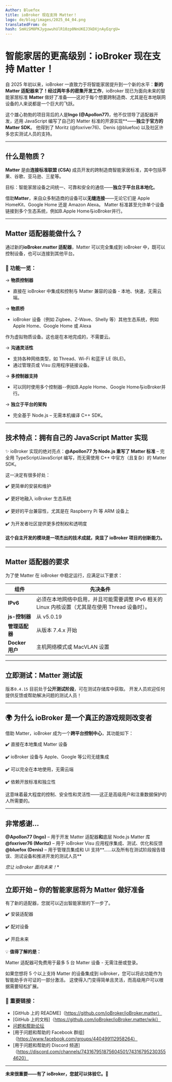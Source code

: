 ```yaml
---
Author: Bluefox
title: ioBroker 现在支持 Matter！
logo: de/blog/images/2025_04_04.png
translatedFrom: de
hash: SmHiSM0PKJyguwuhUlR10zp0NnUKEJ3kDXjnAyEqrgU=
---
```

# 智能家居的更高级别：ioBroker 现在支持 Matter！
自 2025 年初以来，ioBroker 一直致力于将智能家居提升到一个新的水平：**新的 Matter 适配器来了！**经过**两年多的密集开发工作**，ioBroker 现已为面向未来的智能家居标准 **Matter** 做好了准备——这对于每个想要跨制造商、尤其是在本地联网设备的人来说都是一个巨大的飞跃。

这个雄心勃勃的项目背后的人是**Ingo (@Apollon77)**，他不仅领导了适配器开发，还用 JavaScript 编写了自己的 Matter 标准的开源实现**——**独立于官方的 Matter SDK**。
他得到了 Moritz (@foxriver76)、Denis (@bluefox) 以及社区许多忠实测试人员的支持。

---

## 什么是物质？
**Matter** 是由**连接标准联盟 (CSA)** 成员开发的跨制造商智能家居标准，其中包括苹果、谷歌、亚马逊、三星等。

目标：智能家居设备之间统一、可靠和安全的通信——**独立于平台且本地化**。

借助**Matter**，来自众多制造商的设备可以**无缝连接**——无论它们是 Apple HomeKit、Google Home 还是 Amazon Alexa。 Matter 标准甚至允许单个设备链接到多个生态系统，例如B.Apple Home与ioBroker并行。

---

## Matter 适配器能做什么？
通过新的**ioBroker.matter 适配器**，Matter 可以完全集成到 ioBroker 中，既可以控制设备，也可以连接到其他平台。

### 🔧 功能一览：
→ **物质控制器**

 - 直接在 ioBroker 中集成和控制与 Matter 兼容的设备 - 本地、快速，无需云端。

→ **物质桥**

- ioBroker 设备（例如 Zigbee、Z-Wave、Shelly 等）其他生态系统，例如 Apple Home、Google Home 或 Alexa

作为虚拟物质设备。这也是在本地完成的，不需要云。

→ **沟通灵活性**

- 支持各种网络类型，如 Thread、Wi-Fi 和蓝牙 LE (BLE)。
- 通过管理员或 Visu 应用程序链接设备。

→ **多控制器支持**

- 可以同时使用多个控制器--例如B.Apple Home、Google Home与ioBroker并行。

→ **独立于平台的架构**

- 完全基于 Node.js – 无需本机编译 C++ SDK。

---

## 技术特点：拥有自己的 JavaScript Matter 实现
✨ ioBroker 实现的绝对亮点：**@Apollon77 为 Node.js 重写了 Matter 标准** – 完全用 TypeScript/JavaScript 编写，而无需使用 C++ 中官方（且复杂）的 Matter SDK。

这一决定有很多好处：

✔️ 更简单的安装和维护

✔️ 更好地融入 ioBroker 生态系统

✔️ 更好的平台兼容性，尤其是在 Raspberry Pi 等 ARM 设备上

✔️ 为开发者社区提供更多控制权和透明度

#### 这个自主开发的模块是一项杰出的技术成就，突显了 ioBroker 项目的创新能力。
---

## Matter 适配器的要求
为了使 Matter 在 ioBroker 中稳定运行，应满足以下要求：

|组件 |先决条件 |
|--------------------------|----------------------------------------------------------------------------------------------------------------------------------------------------------------|
| **IPv6** |必须在本地网络中启用，并且可能需要调整 IPv6 相关的 Linux 内核设置（尤其是在使用 Thread 设备时）。 |
| **js-控制器** |从 v5.0.19 |
| **管理适配器** |从版本 7.4.x 开始 |
| **Docker 用户** |主机网络模式或 MacVLAN 设置 |

---

## 立即测试：Matter 测试版
版本`0.4.15` 目前处于**公开测试阶段**，可在测试存储库中获取。
开发人员欢迎任何提供反馈或帮助解决问题的测试人员！

---

## 🌍 为什么 ioBroker 是一个真正的游戏规则改变者
借助 Matter，ioBroker 成为一个**跨平台控制中心**，其功能如下：

✔️ 直接在本地集成 Matter 设备

✔️ ioBroker 设备与 Apple、Google 等公司无缝集成

✔️ 可以完全在本地使用，无需云端

✔️ 依赖开放标准和独立性

这意味着最大程度的控制、安全性和灵活性——这正是高级用户和注重数据保护的人所需要的。

---

## 非常感谢…
**@Apollon77 (Ingo)** – 用于开发 Matter 适配器**和**底层 Node.js Matter 库 **@foxriver76 (Moritz)** – 用于 ioBroker Visu 应用程序集成、测试、优化和反馈 **@bluefox (Denis)** – 用于管理员集成和 UI 支持**……以及所有在测试阶段报告错误、测试设备和推进开发的测试人员**

 *您让 ioBroker 面向未来！**

---

## 立即开始 – 你的智能家居将为 Matter 做好准备
有了新的适配器，您就可以迈出智能家居的下一步了。

✔️ 安装适配器

✔️ 配对设备

✔️ 开启未来

💡 **值得了解的是：**

Matter 适配器可免费用于最多 5 台 Matter 设备 - 无需注册或登录。

如果您想将 5 个以上支持 Matter 的设备集成到 ioBroker，您可以将此功能作为智能助手许可证的一部分激活。
这使得入门变得简单且灵活，而高级用户可以根据需要轻松扩展。

### 📄 重要链接：
- [GitHub 上的 README]（https://github.com/ioBroker/ioBroker.matter）
- [GitHub 上的文档]（https://github.com/ioBroker/ioBroker.matter/wiki）
- [问题和帮助论坛](https://forum.iobroker.net/topic/79498/matter-beta-allgemeine-fragen-und-diskussionen)
- [用于问题和帮助的 Facebook 群组]（https://www.facebook.com/groups/440499112958264）
- [用于问题和帮助的 Discord 频道]（https://discord.com/channels/743167951875604501/743167952303554620）

---

**未来很重要——有了 ioBroker，您就可以体验它。**🚀